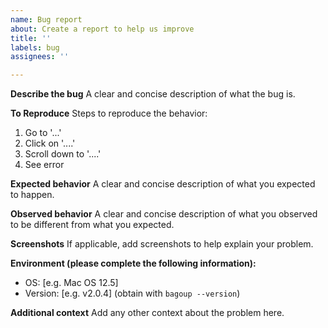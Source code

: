 ```yaml
---
name: Bug report
about: Create a report to help us improve
title: ''
labels: bug
assignees: ''

---
```


**Describe the bug**
A clear and concise description of what the bug is.

**To Reproduce**
Steps to reproduce the behavior:
1. Go to '...'
2. Click on '....'
3. Scroll down to '....'
4. See error

**Expected behavior**
A clear and concise description of what you expected to happen.

**Observed behavior**
A clear and concise description of what you observed to be different from what
you expected.

**Screenshots**
If applicable, add screenshots to help explain your problem.

**Environment (please complete the following information):**
 - OS: [e.g. Mac OS 12.5]
 - Version: [e.g. v2.0.4] (obtain with `bagoup --version`)

**Additional context**
Add any other context about the problem here.
